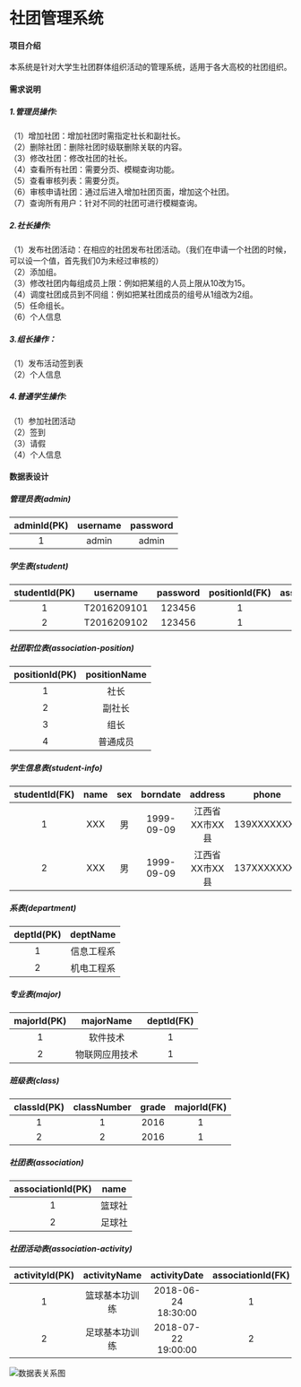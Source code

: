 # 社团管理系统

#### 项目介绍
本系统是针对大学生社团群体组织活动的管理系统，适用于各大高校的社团组织。

#### 需求说明
##### 1.管理员操作:  
（1）增加社团：增加社团时需指定社长和副社长。  
（2）删除社团：删除社团时级联删除关联的内容。  
（3）修改社团：修改社团的社长。  
（4）查看所有社团：需要分页、模糊查询功能。  
（5）查看审核列表：需要分页。  
（6）审核申请社团：通过后进入增加社团页面，增加这个社团。  
（7）查询所有用户：针对不同的社团可进行模糊查询。  

##### 2.社长操作:  
（1）发布社团活动：在相应的社团发布社团活动。（我们在申请一个社团的时候，可以设一个值，首先我们0为未经过审核的）  
（2）添加组。  
（3）修改社团内每组成员上限：例如把某组的人员上限从10改为15。  
（4）调度社团成员到不同组：例如把某社团成员的组号从1组改为2组。  
（5）任命组长。  
（6）个人信息  

##### 3.组长操作：  
（1）发布活动签到表  
（2）个人信息  

##### 4.普通学生操作:  
（1）参加社团活动  
（2）签到  
（3）请假  
（4）个人信息  


#### 数据表设计
##### 管理员表(admin)
|adminId(PK)|username|password|
|:---:|:---:|:---:|
|1|admin|admin|

##### 学生表(student)
|studentId(PK)|username|password|positionId(FK)|associationId(FK)|
|:---:|:---:|:---:|:---:|:---:|
|1|T2016209101|123456|1|1|
|2|T2016209102|123456|1|2|

##### 社团职位表(association-position)
|positionId(PK)|positionName|
|:---:|:---:|
|1|社长|
|2|副社长|
|3|组长|
|4|普通成员|

##### 学生信息表(student-info)
|studentId(FK)|name|sex|borndate|address|phone|classid(FK)|
|:-:|:-:|:-:|:-:|:-:|:-:|:-:|
|1|XXX|男|1999-09-09|江西省XX市XX县|139XXXXXXXX|1|
|2|XXX|男|1999-09-09|江西省XX市XX县|137XXXXXXXX|1|

##### 系表(department)
|deptId(PK)|deptName|
|:-:|:-:|
|1|信息工程系|
|2|机电工程系|

##### 专业表(major)
|majorId(PK)|majorName|deptId(FK)|
|:-:|:-:|:-:|
|1|软件技术|1|
|2|物联网应用技术|1|

##### 班级表(class)
|classId(PK)|classNumber|grade|majorId(FK)|
|:-:|:-:|:-:|:-:|
|1|1|2016|1|
|2|2|2016|1|

##### 社团表(association)
|associationId(PK)|name|
|:-:|:-:|
|1|篮球社|
|2|足球社|

##### 社团活动表(association-activity)
|activityId(PK)|activityName|activityDate|associationId(FK)|
|:-:|:-:|:-:|:-:|
|1|篮球基本功训练|2018-06-24 18:30:00|1|
|2|足球基本功训练|2018-07-22 19:00:00|2|

![数据表关系图](https://gitee.com/uploads/images/2018/0624/224119_984c4f3e_1998600.png "数据表关系图.png")
